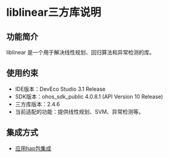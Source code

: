 # liblinear三方库说明
## 功能简介
liblinear 是一个用于解决线性规划、回归算法和异常检测的库。
## 使用约束
- IDE版本：DevEco Studio 3.1 Release
- SDK版本：ohos_sdk_public 4.0.8.1 (API Version 10 Release)
- 三方库版本：2.4.6
- 当前适配的功能：提供线性规划、SVM、异常检测等。

## 集成方式
+ [应用hap包集成](docs/hap_integrate.md)